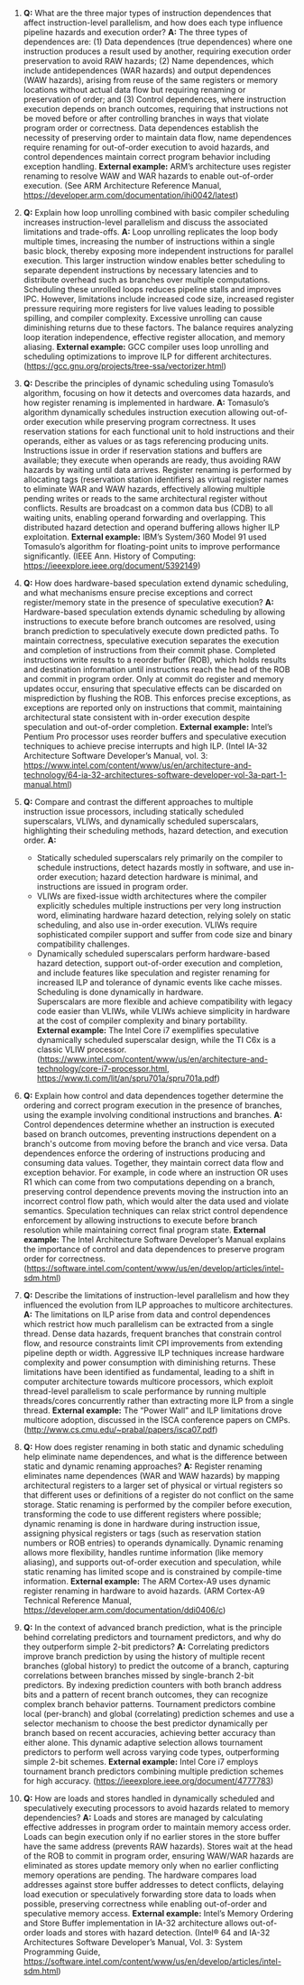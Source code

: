 1. **Q:** What are the three major types of instruction dependences that affect instruction-level parallelism, and how does each type influence pipeline hazards and execution order?
   **A:** The three types of dependences are: (1) Data dependences (true dependences) where one instruction produces a result used by another, requiring execution order preservation to avoid RAW hazards; (2) Name dependences, which include antidependences (WAR hazards) and output dependences (WAW hazards), arising from reuse of the same registers or memory locations without actual data flow but requiring renaming or preservation of order; and (3) Control dependences, where instruction execution depends on branch outcomes, requiring that instructions not be moved before or after controlling branches in ways that violate program order or correctness. Data dependences establish the necessity of preserving order to maintain data flow, name dependences require renaming for out-of-order execution to avoid hazards, and control dependences maintain correct program behavior including exception handling.
   **External example:** ARM’s architecture uses register renaming to resolve WAW and WAR hazards to enable out-of-order execution. (See ARM Architecture Reference Manual, https://developer.arm.com/documentation/ihi0042/latest)

2. **Q:** Explain how loop unrolling combined with basic compiler scheduling increases instruction-level parallelism and discuss the associated limitations and trade-offs.
   **A:** Loop unrolling replicates the loop body multiple times, increasing the number of instructions within a single basic block, thereby exposing more independent instructions for parallel execution. This larger instruction window enables better scheduling to separate dependent instructions by necessary latencies and to distribute overhead such as branches over multiple computations. Scheduling these unrolled loops reduces pipeline stalls and improves IPC. However, limitations include increased code size, increased register pressure requiring more registers for live values leading to possible spilling, and compiler complexity. Excessive unrolling can cause diminishing returns due to these factors. The balance requires analyzing loop iteration independence, effective register allocation, and memory aliasing.
   **External example:** GCC compiler uses loop unrolling and scheduling optimizations to improve ILP for different architectures. (https://gcc.gnu.org/projects/tree-ssa/vectorizer.html)

3. **Q:** Describe the principles of dynamic scheduling using Tomasulo’s algorithm, focusing on how it detects and overcomes data hazards, and how register renaming is implemented in hardware.
   **A:** Tomasulo’s algorithm dynamically schedules instruction execution allowing out-of-order execution while preserving program correctness. It uses reservation stations for each functional unit to hold instructions and their operands, either as values or as tags referencing producing units. Instructions issue in order if reservation stations and buffers are available; they execute when operands are ready, thus avoiding RAW hazards by waiting until data arrives. Register renaming is performed by allocating tags (reservation station identifiers) as virtual register names to eliminate WAR and WAW hazards, effectively allowing multiple pending writes or reads to the same architectural register without conflicts. Results are broadcast on a common data bus (CDB) to all waiting units, enabling operand forwarding and overlapping. This distributed hazard detection and operand buffering allows higher ILP exploitation.
   **External example:** IBM’s System/360 Model 91 used Tomasulo’s algorithm for floating-point units to improve performance significantly. (IEEE Ann. History of Computing: https://ieeexplore.ieee.org/document/5392149)

4. **Q:** How does hardware-based speculation extend dynamic scheduling, and what mechanisms ensure precise exceptions and correct register/memory state in the presence of speculative execution?
   **A:** Hardware-based speculation extends dynamic scheduling by allowing instructions to execute before branch outcomes are resolved, using branch prediction to speculatively execute down predicted paths. To maintain correctness, speculative execution separates the execution and completion of instructions from their commit phase. Completed instructions write results to a reorder buffer (ROB), which holds results and destination information until instructions reach the head of the ROB and commit in program order. Only at commit do register and memory updates occur, ensuring that speculative effects can be discarded on misprediction by flushing the ROB. This enforces precise exceptions, as exceptions are reported only on instructions that commit, maintaining architectural state consistent with in-order execution despite speculation and out-of-order completion.
   **External example:** Intel’s Pentium Pro processor uses reorder buffers and speculative execution techniques to achieve precise interrupts and high ILP. (Intel IA-32 Architecture Software Developer’s Manual, vol. 3: https://www.intel.com/content/www/us/en/architecture-and-technology/64-ia-32-architectures-software-developer-vol-3a-part-1-manual.html)

5. **Q:** Compare and contrast the different approaches to multiple instruction issue processors, including statically scheduled superscalars, VLIWs, and dynamically scheduled superscalars, highlighting their scheduling methods, hazard detection, and execution order.
   **A:**  
   - Statically scheduled superscalars rely primarily on the compiler to schedule instructions, detect hazards mostly in software, and use in-order execution; hazard detection hardware is minimal, and instructions are issued in program order.  
   - VLIWs are fixed-issue width architectures where the compiler explicitly schedules multiple instructions per very long instruction word, eliminating hardware hazard detection, relying solely on static scheduling, and also use in-order execution. VLIWs require sophisticated compiler support and suffer from code size and binary compatibility challenges.  
   - Dynamically scheduled superscalars perform hardware-based hazard detection, support out-of-order execution and completion, and include features like speculation and register renaming for increased ILP and tolerance of dynamic events like cache misses. Scheduling is done dynamically in hardware.  
   Superscalars are more flexible and achieve compatibility with legacy code easier than VLIWs, while VLIWs achieve simplicity in hardware at the cost of compiler complexity and binary portability.  
   **External example:** The Intel Core i7 exemplifies speculative dynamically scheduled superscalar design, while the TI C6x is a classic VLIW processor. (https://www.intel.com/content/www/us/en/architecture-and-technology/core-i7-processor.html, https://www.ti.com/lit/an/spru701a/spru701a.pdf)

6. **Q:** Explain how control and data dependences together determine the ordering and correct program execution in the presence of branches, using the example involving conditional instructions and branches.
   **A:** Control dependences determine whether an instruction is executed based on branch outcomes, preventing instructions dependent on a branch's outcome from moving before the branch and vice versa. Data dependences enforce the ordering of instructions producing and consuming data values. Together, they maintain correct data flow and exception behavior. For example, in code where an instruction OR uses R1 which can come from two computations depending on a branch, preserving control dependence prevents moving the instruction into an incorrect control flow path, which would alter the data used and violate semantics. Speculation techniques can relax strict control dependence enforcement by allowing instructions to execute before branch resolution while maintaining correct final program state.
   **External example:** The Intel Architecture Software Developer’s Manual explains the importance of control and data dependences to preserve program order for correctness. (https://software.intel.com/content/www/us/en/develop/articles/intel-sdm.html)

7. **Q:** Describe the limitations of instruction-level parallelism and how they influenced the evolution from ILP approaches to multicore architectures.
   **A:** The limitations on ILP arise from data and control dependences which restrict how much parallelism can be extracted from a single thread. Dense data hazards, frequent branches that constrain control flow, and resource constraints limit CPI improvements from extending pipeline depth or width. Aggressive ILP techniques increase hardware complexity and power consumption with diminishing returns. These limitations have been identified as fundamental, leading to a shift in computer architecture towards multicore processors, which exploit thread-level parallelism to scale performance by running multiple threads/cores concurrently rather than extracting more ILP from a single thread.
   **External example:** The “Power Wall” and ILP limitations drove multicore adoption, discussed in the ISCA conference papers on CMPs. (http://www.cs.cmu.edu/~prabal/papers/isca07.pdf)

8. **Q:** How does register renaming in both static and dynamic scheduling help eliminate name dependences, and what is the difference between static and dynamic renaming approaches?
   **A:** Register renaming eliminates name dependences (WAR and WAW hazards) by mapping architectural registers to a larger set of physical or virtual registers so that different uses or definitions of a register do not conflict on the same storage. Static renaming is performed by the compiler before execution, transforming the code to use different registers where possible; dynamic renaming is done in hardware during instruction issue, assigning physical registers or tags (such as reservation station numbers or ROB entries) to operands dynamically. Dynamic renaming allows more flexibility, handles runtime information (like memory aliasing), and supports out-of-order execution and speculation, while static renaming has limited scope and is constrained by compile-time information.
   **External example:** The ARM Cortex-A9 uses dynamic register renaming in hardware to avoid hazards. (ARM Cortex-A9 Technical Reference Manual, https://developer.arm.com/documentation/ddi0406/c)

9. **Q:** In the context of advanced branch prediction, what is the principle behind correlating predictors and tournament predictors, and why do they outperform simple 2-bit predictors?
   **A:** Correlating predictors improve branch prediction by using the history of multiple recent branches (global history) to predict the outcome of a branch, capturing correlations between branches missed by single-branch 2-bit predictors. By indexing prediction counters with both branch address bits and a pattern of recent branch outcomes, they can recognize complex branch behavior patterns. Tournament predictors combine local (per-branch) and global (correlating) prediction schemes and use a selector mechanism to choose the best predictor dynamically per branch based on recent accuracies, achieving better accuracy than either alone. This dynamic adaptive selection allows tournament predictors to perform well across varying code types, outperforming simple 2-bit schemes.
   **External example:** Intel Core i7 employs tournament branch predictors combining multiple prediction schemes for high accuracy. (https://ieeexplore.ieee.org/document/4777783)

10. **Q:** How are loads and stores handled in dynamically scheduled and speculatively executing processors to avoid hazards related to memory dependencies?
    **A:** Loads and stores are managed by calculating effective addresses in program order to maintain memory access order. Loads can begin execution only if no earlier stores in the store buffer have the same address (prevents RAW hazards). Stores wait at the head of the ROB to commit in program order, ensuring WAW/WAR hazards are eliminated as stores update memory only when no earlier conflicting memory operations are pending. The hardware compares load addresses against store buffer addresses to detect conflicts, delaying load execution or speculatively forwarding store data to loads when possible, preserving correctness while enabling out-of-order and speculative memory access.
    **External example:** Intel’s Memory Ordering and Store Buffer implementation in IA-32 architecture allows out-of-order loads and stores with hazard detection. (Intel® 64 and IA-32 Architectures Software Developer’s Manual, Vol. 3: System Programming Guide, https://software.intel.com/content/www/us/en/develop/articles/intel-sdm.html)
